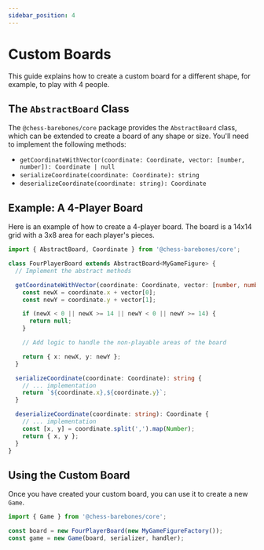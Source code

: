 ```yaml
---
sidebar_position: 4
---
```


# Custom Boards

This guide explains how to create a custom board for a different shape, for example, to play with 4 people.

## The `AbstractBoard` Class

The `@chess-barebones/core` package provides the `AbstractBoard` class, which can be extended to create a board of any shape or size. You'll need to implement the following methods:

-   `getCoordinateWithVector(coordinate: Coordinate, vector: [number, number]): Coordinate | null`
-   `serializeCoordinate(coordinate: Coordinate): string`
-   `deserializeCoordinate(coordinate: string): Coordinate`

## Example: A 4-Player Board

Here is an example of how to create a 4-player board. The board is a 14x14 grid with a 3x8 area for each player's pieces.

```typescript
import { AbstractBoard, Coordinate } from '@chess-barebones/core';

class FourPlayerBoard extends AbstractBoard<MyGameFigure> {
  // Implement the abstract methods

  getCoordinateWithVector(coordinate: Coordinate, vector: [number, number]): Coordinate | null {
    const newX = coordinate.x + vector[0];
    const newY = coordinate.y + vector[1];

    if (newX < 0 || newX >= 14 || newY < 0 || newY >= 14) {
      return null;
    }

    // Add logic to handle the non-playable areas of the board

    return { x: newX, y: newY };
  }

  serializeCoordinate(coordinate: Coordinate): string {
    // ... implementation
    return `${coordinate.x},${coordinate.y}`;
  }

  deserializeCoordinate(coordinate: string): Coordinate {
    // ... implementation
    const [x, y] = coordinate.split(',').map(Number);
    return { x, y };
  }
}
```

## Using the Custom Board

Once you have created your custom board, you can use it to create a new `Game`.

```typescript
import { Game } from '@chess-barebones/core';

const board = new FourPlayerBoard(new MyGameFigureFactory());
const game = new Game(board, serializer, handler);
```
